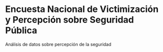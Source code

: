 # Encuesta Nacional de Victimización y Percepción sobre Seguridad Pública
Análisis de datos sobre percepción de la seguridad
